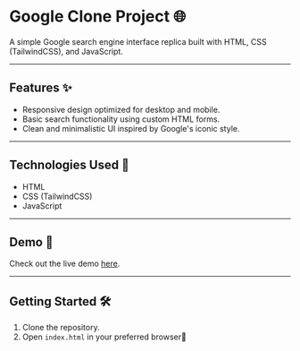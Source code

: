 # Google Clone Project 🌐

A simple Google search engine interface replica built with HTML, CSS (TailwindCSS), and JavaScript.

---

## Features ✨

- Responsive design optimized for desktop and mobile.
- Basic search functionality using custom HTML forms.
- Clean and minimalistic UI inspired by Google's iconic style.

---

## Technologies Used 🚀

- HTML
- CSS (TailwindCSS)
- JavaScript

---

## Demo 🎥

Check out the live demo [here](https://gooogle-clone-nandhuk.web.app/).

---

## Getting Started 🛠️

1. Clone the repository.
2. Open `index.html` in your preferred browser🚀

